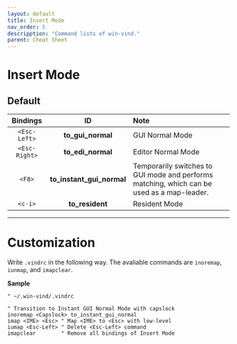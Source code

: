 ```yaml
---
layout: default
title: Insert Mode
nav_order: 5
descripption: "Command lists of win-vind."
parent: Cheat Sheet
---
```


# Insert Mode

## Default

|Bindings|ID|Note|
|:---:|:---:|:---|
|`<Esc-Left>`|**to_gui_normal**|GUI Normal Mode|
|`<Esc-Right>`|**to_edi_normal**|Editor Normal Mode|
|`<F8>`|**to_instant_gui_normal**|Temporarily switches to GUI mode and performs matching, which can be used as a map-leader.|
|`<c-i>`|**to_resident**|Resident Mode|

<hr>

# Customization

Write `.vindrc` in the following way. The avaliable commands are `inoremap`, `iunmap`, and `imapclear`.

**Sample**
```vim
" ~/.win-vind/.vindrc

" Transition to Instant GUI Normal Mode with capslock
inoremap <Capslock> to_instant_gui_normal
imap <IME> <Esc> " Map <IME> to <Esc> with low-level 
iumap <Esc-Left> " Delete <Esc-Left> command
imapclear        " Remove all bindings of Insert Mode
```

<br>
<br>
<br>
<br>
